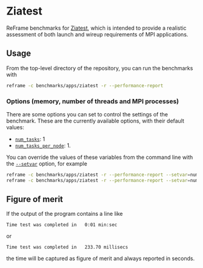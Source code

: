 # Ziatest

ReFrame benchmarks for [Ziatest](https://gitlab.com/NERSC/N10-benchmarks/ziatest), which is intended to provide a realistic assessment of both launch and wireup requirements of MPI applications.

## Usage

From the top-level directory of the repository, you can run the benchmarks with

```sh
reframe -c benchmarks/apps/ziatest -r --performance-report
```

### Options (memory, number of threads and MPI processes)

There are some options you can set to control the settings of the benchmark.
These are the currently available options, with their default values:

* [`num_tasks`](https://reframe-hpc.readthedocs.io/en/stable/regression_test_api.html#reframe.core.pipeline.RegressionTest.num_tasks): 1
* [`num_tasks_per_node`](https://reframe-hpc.readthedocs.io/en/stable/regression_test_api.html#reframe.core.pipeline.RegressionTest.num_tasks_per_node): 1.

You can override the values of these variables from the command line with the [`--setvar`](https://reframe-hpc.readthedocs.io/en/stable/manpage.html#cmdoption-S) option, for example

```sh
reframe -c benchmarks/apps/ziatest -r --performance-report --setvar=num_tasks=16
reframe -c benchmarks/apps/ziatest -r --performance-report --setvar=num_tasks=256 --setvar=num_tasks_per_node=16
```

## Figure of merit

If the output of the program contains a line like

```
Time test was completed in   0:01 min:sec
```

or

```
Time test was completed in   233.70 millisecs
```

the time will be captured as figure of merit and always reported in seconds.
